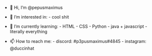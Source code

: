 - 👋 Hi, I’m @pepusmaximus

- 👀 I’m interested in:
      - cool shit
      
- 🌱 I’m currently learning:
      - HTML
      - CSS
      - Python
      - java + javascript
      - literally everything
      
- 📫 How to reach me:
      - discord: #p3pusmaximus#4845
      - instagram: @duccinhat

<!---
pepusmaximus/pepusmaximus is a ✨ special ✨ repository because its `README.md` (this file) appears on your GitHub profile.
You can click the Preview link to take a look at your changes.
--->
